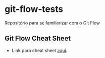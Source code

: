 # git-flow-tests
Repositório para se familiarizar com o Git Flow

## Git Flow Cheat Sheet
- Link para cheat sheet [aqui](https://danielkummer.github.io/git-flow-cheatsheet/).